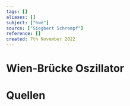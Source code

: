 ```yaml
---
tags: []
aliases: []
subject: ["hwe"]
source: ["Siegbert Schrempf"]
reference: []
created: 7th November 2022
---
```


# Wien-Brücke Oszillator


# Quellen